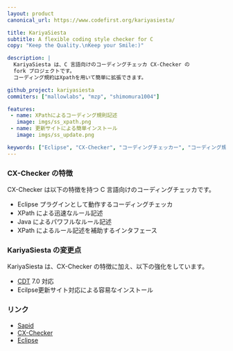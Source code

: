 ```yaml
---
layout: product
canonical_url: https://www.codefirst.org/kariyasiesta/

title: KariyaSiesta
subtitle: A flexible coding style checker for C
copy: "Keep the Quality.\nKeep your Smile:)"

description: |
  KariyaSiesta は、C 言語向けのコーディングチェッカ CX-Checker の
  fork プロジェクトです。
  コーディング規約はXpathを用いて簡単に拡張できます。

github_project: kariyasiesta
commiters: ["mallowlabs", "mzp", "shimomura1004"]

features:
 - name: XPathによるコーディング規則記述
   image: imgs/ss_xpath.png
 - name: 更新サイトによる簡単インストール
   image: imgs/ss_update.png

keywords: ["Eclipse", "CX-Checker", "コーディングチェッカー", "コーディング規約" ]
---
```


### CX-Checker の特徴
CX-Checker は以下の特徴を持つ C 言語向けのコーディングチェッカです。

 * Eclipse プラグインとして動作するコーディングチェッカ
 * XPath による迅速なルール記述
 * Java によるパワフルなルール記述
 * XPath によるルール記述を補助するインタフェース

### KariyaSiesta の変更点
KariyaSiesta は、CX-Checker の特徴に加え、以下の強化をしています。

 * [CDT](http://www.eclipse.org/cdt/) 7.0 対応
 * Ecilpse更新サイト対応による容易なインストール

### リンク

 * [Sapid](http://www.sapid.org)
 * [CX-Checker](http://cxc.sapid.org/)
 * [Eclipse](http://www.eclipse.org)
